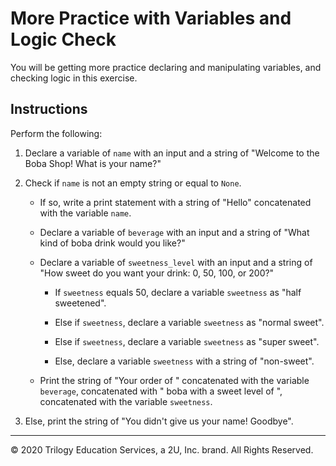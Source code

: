 # More Practice with Variables and Logic Check

You will be getting more practice declaring and manipulating variables, and checking logic in this exercise.

## Instructions

Perform the following:

1. Declare a variable of `name` with an input and a string of "Welcome to the Boba Shop! What is your name?"

2. Check if `name` is not an empty string or equal to `None`.

    * If so, write a print statement with a string of "Hello" concatenated with the variable `name`.

    * Declare a variable of `beverage` with an input and a string of "What kind of boba drink would you like?"

    * Declare a variable of `sweetness_level` with an input and a string of "How sweet do you want your drink: 0, 50, 100, or 200?"

        * If `sweetness` equals 50, declare a variable `sweetness` as "half sweetened".

        * Else if `sweetness`, declare a variable `sweetness` as "normal sweet".

        * Else if `sweetness`, declare a variable `sweetness` as "super sweet".

        * Else, declare a variable `sweetness` with a string of "non-sweet".

    * Print the string of "Your order of " concatenated with the variable `beverage`, concatenated with " boba with a sweet level of ", concatenated with the variable `sweetness`.

3. Else, print the string of "You didn't give us your name! Goodbye".

---

© 2020 Trilogy Education Services, a 2U, Inc. brand. All Rights Reserved.
